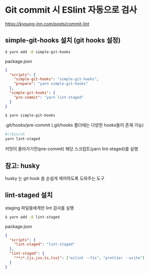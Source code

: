# Git commit 시 ESlint 자동으로 검사

https://kyoung-jnn.com/posts/commit-lint

## simple-git-hooks 설치 (git hooks 설정)

```bash
$ yarn add -D simple-git-hooks
```

package.json

```json
{
  "scripts": {
    "simple-git-hooks": "simple-git-hooks",
    "prepare": "yarn simple-git-hooks"
  },
  "simple-git-hooks": {
    "pre-commit": "yarn lint-staged"
  }
}
```

```bash
$ yarn simple-git-hooks
```

.git/hooks/pre-commit
(.git/hooks 폴더에는 다양한 hooks들이 존재 가능)

```sh
#!/bin/sh
yarn lint-staged
```

커밋이 올라가기전(pre-commit) 해당 스크립트(yarn lint-staged)를 실행

## 참고: husky

husky 는 git hook 을 손쉽게 제어하도록 도와주는 도구

## lint-staged 설치

staging 파일들에게만 lint 검사를 실행

```bash
$ yarn add -D lint-staged
```

package.json

```json
{
  "scripts": {
    "lint-staged": "lint-staged"
  },
  "lint-staged": {
    "**/*.{js,jsx,ts,tsx}": ["eslint --fix", "prettier --write"]
  }
}
```
